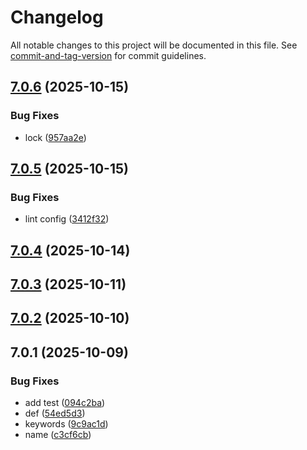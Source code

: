 # Changelog

All notable changes to this project will be documented in this file. See [commit-and-tag-version](https://github.com/absolute-version/commit-and-tag-version) for commit guidelines.

## [7.0.6](https://github.com/Cap-go/capacitor-admob/compare/7.0.5...7.0.6) (2025-10-15)


### Bug Fixes

* lock ([957aa2e](https://github.com/Cap-go/capacitor-admob/commit/957aa2ed2537e61d3a857fd4dba4d2ca1a158724))

## [7.0.5](https://github.com/Cap-go/capacitor-admob/compare/7.0.4...7.0.5) (2025-10-15)


### Bug Fixes

* lint config ([3412f32](https://github.com/Cap-go/capacitor-admob/commit/3412f32847d9ca9365e4e4f2d17bf9fe2031f78b))

## [7.0.4](https://github.com/Cap-go/capacitor-admob/compare/7.0.3...7.0.4) (2025-10-14)

## [7.0.3](https://github.com/Cap-go/capacitor-admob/compare/7.0.2...7.0.3) (2025-10-11)

## [7.0.2](https://github.com/Cap-go/capacitor-admob/compare/7.0.1...7.0.2) (2025-10-10)

## 7.0.1 (2025-10-09)


### Bug Fixes

* add test ([094c2ba](https://github.com/Cap-go/capacitor-admob/commit/094c2bab7f4f045f0269d8f8567283eb2342fcf2))
* def ([54ed5d3](https://github.com/Cap-go/capacitor-admob/commit/54ed5d31a380b5c4f478e887fe3f365e94dd6e3e))
* keywords ([9c9ac1d](https://github.com/Cap-go/capacitor-admob/commit/9c9ac1db6c6c23d3a9e7d46d5a54f495e33825f1))
* name ([c3cf6cb](https://github.com/Cap-go/capacitor-admob/commit/c3cf6cbc53b125571edc859e2d6c276ae22012e0))
